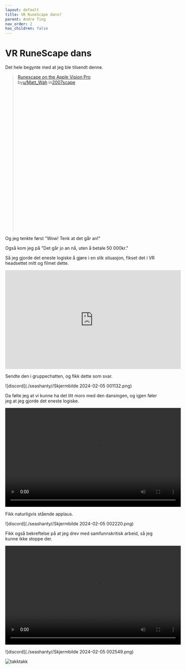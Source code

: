 ```yaml
---
layout: default
title: VR RuneScape dans?
parent: Andre Ting
nav_order: 2
has_children: false
---
```


# VR RuneScape dans

Det hele begynte med at jeg ble tilsendt denne.

<blockquote class="reddit-embed-bq" style="height:500px" data-embed-height="546"><a href="https://www.reddit.com/r/2007scape/comments/1ahp1ip/runescape_on_the_apple_vision_pro/">Runescape on the Apple Vision Pro</a><br> by<a href="https://www.reddit.com/user/Matt_Wah/">u/Matt_Wah</a> in<a href="https://www.reddit.com/r/2007scape/">2007scape</a></blockquote><script async="" src="https://embed.reddit.com/widgets.js" charset="UTF-8"></script>

Og jeg tenkte først "Wow! Tenk at det går an!"

Også kom jeg på "Det går jo an nå, uten å betale 50 000kr."

Så jeg gjorde det eneste logiske å gjøre i en slik situasjon, fikset det i VR headsettet mitt og filmet dette.

<iframe width="560" height="315" src="https://www.youtube.com/embed/IraFTznvnn4?si=g6v85c5N2Msx_fXs" title="YouTube video player" frameborder="0" allow="accelerometer; autoplay; clipboard-write; encrypted-media; gyroscope; picture-in-picture; web-share" allowfullscreen></iframe>

Sendte den i gruppechatten, og fikk dette som svar.

![discord](./seashanty//Skjermbilde 2024-02-05 001132.png)

Da følte jeg at vi kunne ha det litt moro med den dansingen, og igjen føler jeg at jeg gjorde det eneste logiske.

<video width="560" height="315" controls>
    <source src="https://cdn.discordapp.com/attachments/803976337056071711/1203450391468187708/Sea_shanty_2.mp4?ex=65d12384&is=65beae84&hm=1800ad7d6a3891465e7a18b32fe3a967d73a854b6e172b21337857869a0654dc&" type="video/mp4">
</video>

Fikk naturligvis stående applaus.

![discord](./seashanty//Skjermbilde 2024-02-05 002220.png)

Fikk også bekreftelse på at jeg drev med samfunnskritisk arbeid, så jeg kunne ikke stoppe der.

<video width="560" height="315" controls>
    <source src="https://cdn.discordapp.com/attachments/803976337056071711/1203474446946402304/Sea_shanty_3_sq.mp4?ex=65d139eb&is=65bec4eb&hm=0df8a2df94ba8b650faa748d6ed1c43a36f2131aed81f2ef0d30c297c5d04687&" type="video/mp4">
</video>

![discord](./seashanty//Skjermbilde 2024-02-05 002549.png)

![takktakk](https://media1.tenor.com/m/UladBrWhuJ8AAAAC/bowing-thank-you.gif)